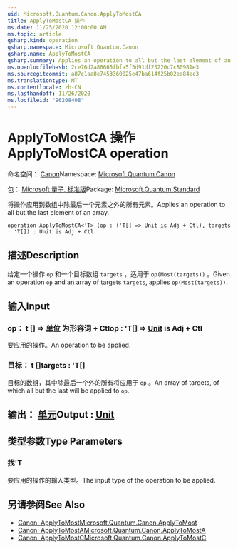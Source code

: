 ```yaml
---
uid: Microsoft.Quantum.Canon.ApplyToMostCA
title: ApplyToMostCA 操作
ms.date: 11/25/2020 12:00:00 AM
ms.topic: article
qsharp.kind: operation
qsharp.namespace: Microsoft.Quantum.Canon
qsharp.name: ApplyToMostCA
qsharp.summary: Applies an operation to all but the last element of an array.
ms.openlocfilehash: 2ce76d2a86665fbfa5f5d91df23220c7c80981e3
ms.sourcegitcommit: a87c1aa8e7453360025e47ba614f25b02ea84ec3
ms.translationtype: MT
ms.contentlocale: zh-CN
ms.lasthandoff: 11/26/2020
ms.locfileid: "96208408"
---
```

# <a name="applytomostca-operation"></a><span data-ttu-id="ee2a3-102">ApplyToMostCA 操作</span><span class="sxs-lookup"><span data-stu-id="ee2a3-102">ApplyToMostCA operation</span></span>

<span data-ttu-id="ee2a3-103">命名空间： [Canon](xref:Microsoft.Quantum.Canon)</span><span class="sxs-lookup"><span data-stu-id="ee2a3-103">Namespace: [Microsoft.Quantum.Canon](xref:Microsoft.Quantum.Canon)</span></span>

<span data-ttu-id="ee2a3-104">包： [Microsoft 量子. 标准版](https://nuget.org/packages/Microsoft.Quantum.Standard)</span><span class="sxs-lookup"><span data-stu-id="ee2a3-104">Package: [Microsoft.Quantum.Standard](https://nuget.org/packages/Microsoft.Quantum.Standard)</span></span>


<span data-ttu-id="ee2a3-105">将操作应用到数组中除最后一个元素之外的所有元素。</span><span class="sxs-lookup"><span data-stu-id="ee2a3-105">Applies an operation to all but the last element of an array.</span></span>

```qsharp
operation ApplyToMostCA<'T> (op : ('T[] => Unit is Adj + Ctl), targets : 'T[]) : Unit is Adj + Ctl
```


## <a name="description"></a><span data-ttu-id="ee2a3-106">描述</span><span class="sxs-lookup"><span data-stu-id="ee2a3-106">Description</span></span>

<span data-ttu-id="ee2a3-107">给定一个操作 `op` 和一个目标数组 `targets` ，适用于 `op(Most(targets))` 。</span><span class="sxs-lookup"><span data-stu-id="ee2a3-107">Given an operation `op` and an array of targets `targets`, applies `op(Most(targets))`.</span></span>

## <a name="input"></a><span data-ttu-id="ee2a3-108">输入</span><span class="sxs-lookup"><span data-stu-id="ee2a3-108">Input</span></span>

### <a name="op--t--unit--is-adj--ctl"></a><span data-ttu-id="ee2a3-109">op： t [] => [单位](xref:microsoft.quantum.lang-ref.unit)  为形容词 + Ctl</span><span class="sxs-lookup"><span data-stu-id="ee2a3-109">op : 'T[] => [Unit](xref:microsoft.quantum.lang-ref.unit)  is Adj + Ctl</span></span>

<span data-ttu-id="ee2a3-110">要应用的操作。</span><span class="sxs-lookup"><span data-stu-id="ee2a3-110">An operation to be applied.</span></span>


### <a name="targets--t"></a><span data-ttu-id="ee2a3-111">目标： t []</span><span class="sxs-lookup"><span data-stu-id="ee2a3-111">targets : 'T[]</span></span>

<span data-ttu-id="ee2a3-112">目标的数组，其中除最后一个外的所有将应用于 `op` 。</span><span class="sxs-lookup"><span data-stu-id="ee2a3-112">An array of targets, of which all but the last will be applied to `op`.</span></span>



## <a name="output--unit"></a><span data-ttu-id="ee2a3-113">输出： [单元](xref:microsoft.quantum.lang-ref.unit)</span><span class="sxs-lookup"><span data-stu-id="ee2a3-113">Output : [Unit](xref:microsoft.quantum.lang-ref.unit)</span></span>



## <a name="type-parameters"></a><span data-ttu-id="ee2a3-114">类型参数</span><span class="sxs-lookup"><span data-stu-id="ee2a3-114">Type Parameters</span></span>

### <a name="t"></a><span data-ttu-id="ee2a3-115">找</span><span class="sxs-lookup"><span data-stu-id="ee2a3-115">'T</span></span>

<span data-ttu-id="ee2a3-116">要应用的操作的输入类型。</span><span class="sxs-lookup"><span data-stu-id="ee2a3-116">The input type of the operation to be applied.</span></span>

## <a name="see-also"></a><span data-ttu-id="ee2a3-117">另请参阅</span><span class="sxs-lookup"><span data-stu-id="ee2a3-117">See Also</span></span>

- [<span data-ttu-id="ee2a3-118">Canon. ApplyToMost</span><span class="sxs-lookup"><span data-stu-id="ee2a3-118">Microsoft.Quantum.Canon.ApplyToMost</span></span>](xref:Microsoft.Quantum.Canon.ApplyToMost)
- [<span data-ttu-id="ee2a3-119">Canon. ApplyToMostA</span><span class="sxs-lookup"><span data-stu-id="ee2a3-119">Microsoft.Quantum.Canon.ApplyToMostA</span></span>](xref:Microsoft.Quantum.Canon.ApplyToMostA)
- [<span data-ttu-id="ee2a3-120">Canon. ApplyToMostC</span><span class="sxs-lookup"><span data-stu-id="ee2a3-120">Microsoft.Quantum.Canon.ApplyToMostC</span></span>](xref:Microsoft.Quantum.Canon.ApplyToMostC)